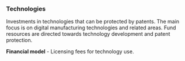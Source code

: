 ### Technologies
Investments in technologies that can be protected by patents. The main focus is on digital manufacturing technologies
and related areas. Fund resources are directed towards technology development and patent protection.

**Financial model** - Licensing fees for technology use.


